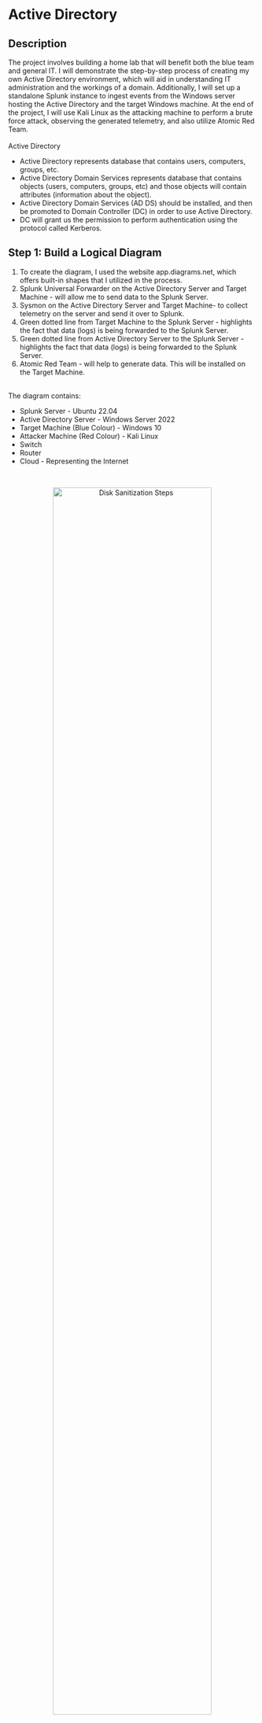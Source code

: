 # Active Directory

<h2>Description</h2>
The project involves building a home lab that will benefit both the blue team and general IT. I will demonstrate the step-by-step process of creating my own Active Directory environment, which will aid in understanding IT administration and the workings of a domain. Additionally, I will set up a standalone Splunk instance to ingest events from the Windows server hosting the Active Directory and the target Windows machine. At the end of the project, I will use Kali Linux as the attacking machine to perform a brute force attack, observing the generated telemetry, and also utilize Atomic Red Team.
<br /><br />
Active Directory
<ul>
  <li>Active Directory represents database that contains users, computers, groups, etc.</li>
  <li>Active Directory Domain Services represents database that contains objects (users, computers, groups, etc) and those objects will contain attributes (information about the object).</li>
  <li>Active Directory Domain Services (AD DS) should be installed, and then be promoted to Domain Controller (DC) in order to use Active Directory.</li>
  <li>DC will grant us the permission to perform authentication using the protocol called Kerberos.</li>
</ul>


<h2>Step 1: Build a Logical Diagram </h2>
<ol>
  <li>To create the diagram, I used the website app.diagrams.net, which offers built-in shapes that I utilized in the process.</li>
  <li>Splunk Universal Forwarder on the Active Directory Server and Target Machine - will allow me to send data to the Splunk Server.</li>
  <li>Sysmon on the Active Directory Server and Target Machine- to collect telemetry on the server and send it over to Splunk.</li>
  <li>Green dotted line from Target Machine to the Splunk Server - highlights the fact that data (logs) is being forwarded to the Splunk Server.</li>
  <li>Green dotted line from Active Directory Server to the Splunk Server - highlights the fact that data (logs) is being forwarded to the Splunk Server.</li>
  <li>Atomic Red Team - will help to generate data. This will be installed on the Target Machine.</li>
</ol> <br /> 
The diagram contains:<br />
<ul>
  <li>Splunk Server - Ubuntu 22.04</li>
  <li>Active Directory Server - Windows Server 2022</li>
  <li>Target Machine (Blue Colour) - Windows 10</li>
  <li>Attacker Machine (Red Colour) - Kali Linux</li>
  <li>Switch</li>
  <li>Router</li>
  <li>Cloud - Representing the Internet</li>
</ul>
<br />
<p align="center">
<img src="https://i.imgur.com/AO7JaMr.png" height="80%" width="80%" alt="Disk Sanitization Steps"/>
<br />

  
<h2>Step 2: Install Virtual Machines </h2>
<ul>
  <li>Windows Server 2022</li>
  <li>Windows 10</li>
  <li>Kali Linux</li>
  <li>Ubuntu 22.04</li>
</ul>

<ol>
  <li>Download the ISO files of the OS mentioned above.</li>
  <li></li>
</ol>

<h2>Step 3: Install & Configure Software </h2>
- <b>Sysmon</b> <br>
- <b>Splunk</b> <br>

<h2>Step 4: Configure Active Directory </h2>

<h2>Step 5: Generate Telemetry with Kali Linux & ART </h2>
- <b>Kali Linux</b> <br>
- <b>Sysmon</b> <br>
- <b>Install Atomic Red Team</b> <br>
